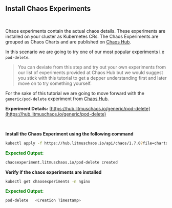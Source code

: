 <br>

## Install Chaos Experiments

<br>

Chaos experiments contain the actual chaos details. These experiments are installed on your cluster as Kubernetes CRs. The Chaos Experiments are grouped as Chaos Charts and are published on [Chaos Hub](https://hub.litmuschaos.com).

In this scenario we are going to try one of our most popular experiments i.e `pod-delete`.

> You can deviate from this step and try out your own experiments from our list of experiments provided at Chaos Hub but we would suggest you stick with this tutorial to get a depper understanding first and later move on to try something yourself.

For the sake of this tutorial we are going to move forward with the `generic/pod-delete` experiment from [Chaos Hub](https://hub.litmuschaos.com).

**Experiment Details:** [https://hub.litmuschaos.io/generic/pod-delete](https://hub.litmuschaos.io/generic/pod-delete)

<br>

**Install the Chaos Experiment using the following command**

```bash
kubectl apply -f https://hub.litmuschaos.io/api/chaos/1.7.0?file=charts/generic/pod-delete/experiment.yaml -n nginx
```

<span style="color:green">**Expected Output:**</span>

```bash
chaosexperiment.litmuschaos.io/pod-delete created
```

**Verify if the chaos experiments are installed**

```bash
kubectl get chaosexperiments -n nginx
```

<span style="color:green">**Expected Output:**</span>

```bash
pod-delete   <Creation Timestamp>
```
